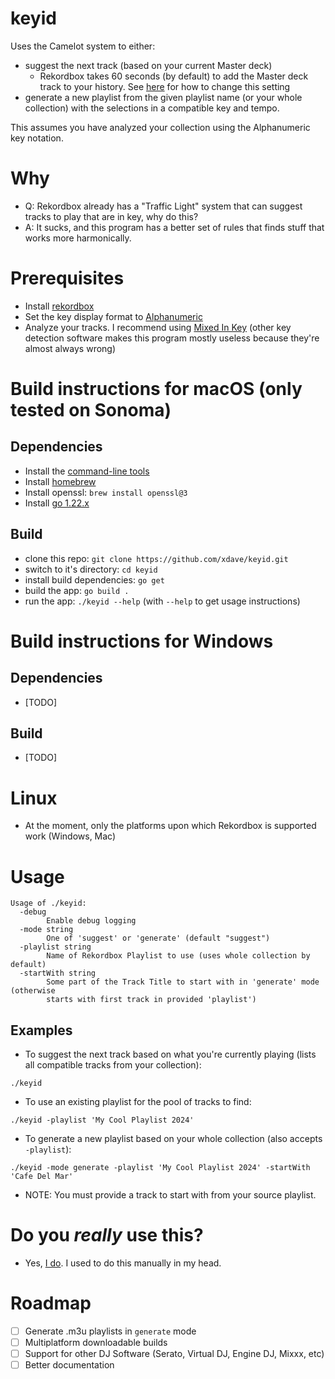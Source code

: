 # keyid

Uses the Camelot system to either:

- suggest the next track (based on your current Master deck)
  - Rekordbox takes 60 seconds (by default) to add the Master deck track to your history. See [here](https://assets-global.website-files.com/624b7d52289aa4ed9d117a25/6395995aaa7b424b012bfea7_Screen%20Shot%202022-12-11%20at%2012.47.54%20AM.png) for how to change this setting
- generate a new playlist from the given playlist name (or your whole collection) with the selections in a compatible key and tempo.

This assumes you have analyzed your collection using the Alphanumeric key notation.

# Why

- Q: Rekordbox already has a "Traffic Light" system that can suggest tracks to play that are in key, why do this?
- A: It sucks, and this program has a better set of rules that finds stuff that works more harmonically.

# Prerequisites

- Install [rekordbox](https://rekordbox.com/en/)
- Set the key display format to [Alphanumeric](https://support.pioneerdj.com/hc/en-us/articles/8943219092761-Can-I-change-the-display-format-for-keys)
- Analyze your tracks. I recommend using [Mixed In Key](https://mixedinkey.com/integration/rekordbox-integration/) (other key detection software makes this program mostly useless because they're almost always wrong)

# Build instructions for macOS (only tested on Sonoma)

## Dependencies

- Install the [command-line tools](https://mac.install.guide/commandlinetools/4)
- Install [homebrew](https://brew.sh/)
- Install openssl: `brew install openssl@3`
- Install [go 1.22.x](https://go.dev/doc/install)

## Build

- clone this repo: `git clone https://github.com/xdave/keyid.git`
- switch to it's directory: `cd keyid`
- install build dependencies: `go get`
- build the app: `go build .`
- run the app: `./keyid --help` (with `--help` to get usage instructions)

# Build instructions for Windows

## Dependencies

- [TODO]

## Build

- [TODO]

# Linux

- At the moment, only the platforms upon which Rekordbox is supported work (Windows, Mac)

# Usage

```
Usage of ./keyid:
  -debug
        Enable debug logging
  -mode string
        One of 'suggest' or 'generate' (default "suggest")
  -playlist string
        Name of Rekordbox Playlist to use (uses whole collection by default)
  -startWith string
        Some part of the Track Title to start with in 'generate' mode (otherwise
        starts with first track in provided 'playlist')
```

## Examples

- To suggest the next track based on what you're currently playing (lists all compatible tracks from your collection):

```
./keyid
```

- To use an existing playlist for the pool of tracks to find:

```
./keyid -playlist 'My Cool Playlist 2024'
```

- To generate a new playlist based on your whole collection (also accepts `-playlist`):

```
./keyid -mode generate -playlist 'My Cool Playlist 2024' -startWith 'Cafe Del Mar'
```

- NOTE: You must provide a track to start with from your source playlist.

# Do you _really_ use this?

- Yes, [I do](https://soundcloud.com/davidgradwell/sets/gradwell-radio). I used to do this manually in my head.

# Roadmap

- [ ] Generate .m3u playlists in `generate` mode
- [ ] Multiplatform downloadable builds
- [ ] Support for other DJ Software (Serato, Virtual DJ, Engine DJ, Mixxx, etc)
- [ ] Better documentation
